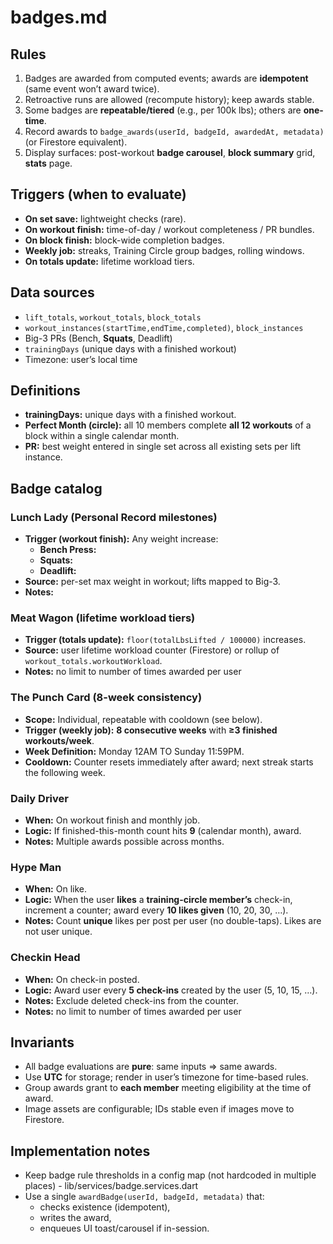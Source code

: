 # badges.md

## Rules
1. Badges are awarded from computed events; awards are **idempotent** (same event won’t award twice).
2. Retroactive runs are allowed (recompute history); keep awards stable.
3. Some badges are **repeatable/tiered** (e.g., per 100k lbs); others are **one-time**.
4. Record awards to `badge_awards(userId, badgeId, awardedAt, metadata)` (or Firestore equivalent).
5. Display surfaces: post-workout **badge carousel**, **block summary** grid, **stats** page.

## Triggers (when to evaluate)
- **On set save:** lightweight checks (rare).
- **On workout finish:** time-of-day / workout completeness / PR bundles.
- **On block finish:** block-wide completion badges.
- **Weekly job:** streaks, Training Circle group badges, rolling windows.
- **On totals update:** lifetime workload tiers.

## Data sources
- `lift_totals`, `workout_totals`, `block_totals`
- `workout_instances(startTime,endTime,completed)`, `block_instances`
- Big-3 PRs (Bench, **Squats**, Deadlift)
- `trainingDays` (unique days with a finished workout)
- Timezone: user’s local time

## Definitions
- **trainingDays:** unique days with a finished workout.
- **Perfect Month (circle):** all 10 members complete **all 12 workouts** of a block within a single calendar month.
- **PR:** best weight entered in single set across all existing sets per lift instance.

## Badge catalog

### Lunch Lady (Personal Record milestones)
- **Trigger (workout finish):** Any weight increase:
    - **Bench Press:** 
    - **Squats:** 
    - **Deadlift:** 
- **Source:** per-set max weight in workout; lifts mapped to Big-3.
- **Notes:** 

### Meat Wagon (lifetime workload tiers)
- **Trigger (totals update):** `floor(totalLbsLifted / 100000)` increases.
- **Source:** user lifetime workload counter (Firestore) or rollup of `workout_totals.workoutWorkload`.
- **Notes:** no limit to number of times awarded per user

### The Punch Card (8-week consistency)
- **Scope:** Individual, repeatable with cooldown (see below).
- **Trigger (weekly job):** **8 consecutive weeks** with **≥3 finished workouts/week**.
- **Week Definition:** Monday 12AM TO Sunday 11:59PM.
- **Cooldown:** Counter resets immediately after award; next streak starts the following week.

### Daily Driver
- **When:** On workout finish and monthly job.
- **Logic:** If finished-this-month count hits **9** (calendar month), award.
- **Notes:** Multiple awards possible across months.

### Hype Man
- **When:** On like.
- **Logic:** When the user **likes** a **training-circle member’s** check-in, increment a counter; award every **10 likes given** (10, 20, 30, …).
- **Notes:** Count **unique** likes per post per user (no double-taps). Likes are not user unique.

### Checkin Head
- **When:** On check-in posted.
- **Logic:** Award user every **5 check-ins** created by the user (5, 10, 15, …).
- **Notes:** Exclude deleted check-ins from the counter.
- **Notes:** no limit to number of times awarded per user

## Invariants
- All badge evaluations are **pure**: same inputs ⇒ same awards.
- Use **UTC** for storage; render in user’s timezone for time-based rules.
- Group awards grant to **each member** meeting eligibility at the time of award.
- Image assets are configurable; IDs stable even if images move to Firestore.

## Implementation notes
- Keep badge rule thresholds in a config map (not hardcoded in multiple places) - lib/services/badge.services.dart
- Use a single `awardBadge(userId, badgeId, metadata)` that:
    - checks existence (idempotent),
    - writes the award,
    - enqueues UI toast/carousel if in-session.